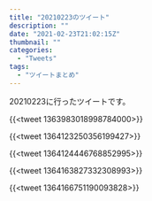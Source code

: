 ```yaml
---
title: "20210223のツイート"
description: ""
date: "2021-02-23T21:02:15Z"
thumbnail: ""
categories:
  - "Tweets"
tags:
  - "ツイートまとめ"
---
```

20210223に行ったツイートです。
<!--more-->
{{<tweet 1363983018998784000>}}

{{<tweet 1364123250356199427>}}

{{<tweet 1364124446768852995>}}

{{<tweet 1364163827332308993>}}

{{<tweet 1364166751190093828>}}

